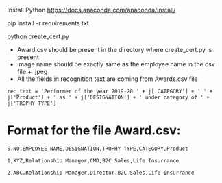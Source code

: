 Install Python
https://docs.anaconda.com/anaconda/install/

pip install -r requirements.txt


python create_cert.py

- Award.csv should be present in the directory where create_cert.py is present
- image name should be exactly same as the employee name in the csv file + .jpeg
- All the fields in recognition text are coming from Awards.csv file

`rec_text = 'Performer of the year 2019-20 ' + j['CATEGORY'] + ' ' + j['Product'] + ' as ' + j['DESIGNATION'] + ' under category of ' + j['TROPHY TYPE']`



# Format for the file Award.csv: 
`S.NO,EMPLOYEE NAME,DESIGNATION,TROPHY TYPE,CATEGORY,Product`

`1,XYZ,Relationship Manager,CMD,B2C Sales,Life Insurrance`

`2,ABC,Relationship Manager,Director,B2C Sales,Life Insurrance `

